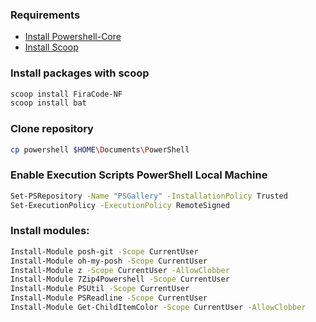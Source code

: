 
### Requirements
  - [Install Powershell-Core](https://github.com/PowerShell/PowerShell/releases)
  - [Install Scoop](https://scoop.sh/)


### Install packages with scoop
```bash
scoop install FiraCode-NF 
scoop install bat
```

### Clone repository

```bash
cp powershell $HOME\Documents\PowerShell
```

### Enable Execution Scripts PowerShell Local Machine
```bash
Set-PSRepository -Name "PSGallery" -InstallationPolicy Trusted
Set-ExecutionPolicy -ExecutionPolicy RemoteSigned
```

### Install modules:

```bash
Install-Module posh-git -Scope CurrentUser
Install-Module oh-my-posh -Scope CurrentUser
Install-Module z -Scope CurrentUser -AllowClobber
Install-Module 7Zip4Powershell -Scope CurrentUser
Install-Module PSUtil -Scope CurrentUser
Install-Module PSReadline -Scope CurrentUser
Install-Module Get-ChildItemColor -Scope CurrentUser -AllowClobber
```
